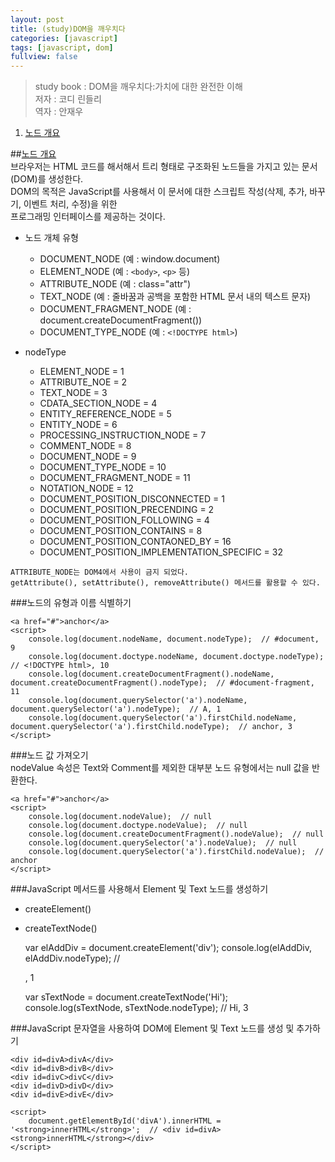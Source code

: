 ```yaml
---
layout: post
title: (study)DOM을 깨우치다
categories: [javascript]
tags: [javascript, dom]
fullview: false
---
```


> study book : DOM을 깨우치다:가치에 대한 완전한 이해  
> 저자 : 코디 린들리  
> 역자 : 안재우  

1. [노드 개요](#chapter1)  

##<a href="#" name="chapter1">노드 개요</a>  
브라우저는 HTML 코드를 해서해서 트리 형태로 구조화된 노드들을 가지고 있는 문서(DOM)를 생성한다.  
DOM의 목적은 JavaScript를 사용해서 이 문서에 대한 스크립트 작성(삭제, 추가, 바꾸기, 이벤트 처리, 수정)을 위한  
프로그래밍 인터페이스를 제공하는 것이다.  

- 노드 개체 유형  
    + DOCUMENT_NODE (예 : window.document)  
    + ELEMENT_NODE (예 : `<body>`, `<p>` 등)  
    + ATTRIBUTE_NODE (예 : class="attr")  
    + TEXT_NODE (예 : 줄바꿈과 공백을 포함한 HTML 문서 내의 텍스트 문자)  
    + DOCUMENT_FRAGMENT_NODE (예 : document.createDocumentFragment())  
    + DOCUMENT_TYPE_NODE (예 : `<!DOCTYPE html>`)  

- nodeType  
    + ELEMENT_NODE = 1  
    + ATTRIBUTE_NOE = 2  
    + TEXT_NODE = 3  
    + CDATA_SECTION_NODE = 4  
    + ENTITY_REFERENCE_NODE = 5  
    + ENTITY_NODE = 6  
    + PROCESSING_INSTRUCTION_NODE = 7  
    + COMMENT_NODE = 8  
    + DOCUMENT_NODE = 9  
    + DOCUMENT_TYPE_NODE = 10  
    + DOCUMENT_FRAGMENT_NODE = 11  
    + NOTATION_NODE = 12  
    + DOCUMENT_POSITION_DISCONNECTED = 1  
    + DOCUMENT_POSITION_PRECENDING = 2  
    + DOCUMENT_POSITION_FOLLOWING = 4  
    + DOCUMENT_POSITION_CONTAINS = 8  
    + DOCUMENT_POSITION_CONTAONED_BY = 16  
    + DOCUMENT_POSITION_IMPLEMENTATION_SPECIFIC = 32  
    
`ATTRIBUTE_NODE는 DOM4에서 사용이 금지 되었다.`  
`getAttribute(), setAttribute(), removeAttribute() 메서드를 활용할 수 있다.`  

###노드의 유형과 이름 식별하기  
    
    <a href="#">anchor</a>
    <script>
        console.log(document.nodeName, document.nodeType);  // #document, 9
        console.log(document.doctype.nodeName, document.doctype.nodeType);  // <!DOCTYPE html>, 10
        console.log(document.createDocumentFragment().nodeName, document.createDocumentFragment().nodeType);  // #document-fragment, 11
        console.log(document.querySelector('a').nodeName, document.querySelector('a').nodeType);  // A, 1
        console.log(document.querySelector('a').firstChild.nodeName, document.querySelector('a').firstChild.nodeType);  // anchor, 3
    </script>
    
###노드 값 가져오기  
nodeValue 속성은 Text와 Comment를 제외한 대부분 노드 유형에서는 null 값을 반환한다.  
    
    <a href="#">anchor</a>
    <script>
        console.log(document.nodeValue);  // null
        console.log(document.doctype.nodeValue);  // null
        console.log(document.createDocumentFragment().nodeValue);  // null
        console.log(document.querySelector('a').nodeValue);  // null
        console.log(document.querySelector('a').firstChild.nodeValue);  // anchor
    </script>
    
###JavaScript 메서드를 사용해서 Element 및 Text 노드를 생성하기  

- createElement()  
- createTextNode()  

    var elAddDiv = document.createElement('div');
    console.log(elAddDiv, elAddDiv.nodeType);  // <div></div>, 1
    
    var sTextNode = document.createTextNode('Hi');
    console.log(sTextNode, sTextNode.nodeType);  // Hi, 3
    
###JavaScript 문자열을 사용하여 DOM에 Element 및 Text 노드를 생성 및 추가하기  
    
    <div id=divA>divA</div>
    <div id=divB>divB</div>
    <div id=divC>divC</div>
    <div id=divD>divD</div>
    <div id=divE>divE</div>
    
    <script>
        document.getElementById('divA').innerHTML = '<strong>innerHTML</strong>';  // <div id=divA><strong>innerHTML</strong></div>
    </script>
    
